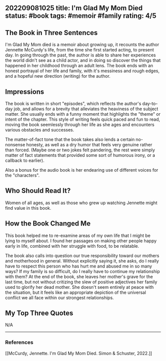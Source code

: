 202209081025
title: I'm Glad My Mom Died
status: #book
tags: #memoir #family
rating: 4/5
---

## The Book in Three Sentences

I'm Glad My Mom died is a memoir about growing up, it recounts the author Jennette McCurdy's life, from the time she first started acting, to present day. In going through the past, the author is able to share her experiences the world didn't see as a child actor, and in doing so discover the things that happened in her childhood through an adult lens. The book ends with an honest portrayal of her life and family, with it's messiness and rough edges, and a hopeful new direction (writing) for the author.

## Impressions

The book is written in short "episodes", which reflects the author's day-to-day job, and allows for a brevity that alleviates the heaviness of the subject matter. She usually ends with a funny moment that highlights the "theme" or intent of the chapter. This style of writing feels quick paced and fun to read, moving the book seemlessly through her life as she ages and encounters various obstacles and successes.

The matter-of-fact tone that the book takes also lends a certain no-nonsense honesty, as well as a dry humor that feels very genuine rather than forced. (Maybe one or two jokes felt pandering, the rest were simply matter of fact statements that provided some sort of humorous irony, or a callback to earlier). 

Also a bonus for the audio book is her endearing use of different voices for the "characters".

## Who Should Read It?

Women of all ages, as well as those who grew up watching Jennette might find value in this book.

## How the Book Changed Me

This book helped me to re-examine areas of my own life that I might be lying to myself about. I found her passages on making other people happy early in life, combined with her struggle with food, to be relatable. 

The book also calls into question our true responsibility toward our mothers and motherhood in general. Without explicitly saying it, she asks, do I really have to respect this person who has hurt me and abused me in so many ways? If my family is so difficult, do I really have to continue my relationship with them? At the end of the book, she leaves her mother's grave for the last time, but not without critizing the slew of positive adjectives her family used to glorify her dead mother. She doesn't seem entirely at peace with the situation, but it feels like an appropriate depiction of the universal conflict we all face within our strongest relationships.

## My Top Three Quotes

N/A

---
### References

[[McCurdy, Jennette. I'm Glad My Mom Died. Simon & Schuster, 2022.]]
